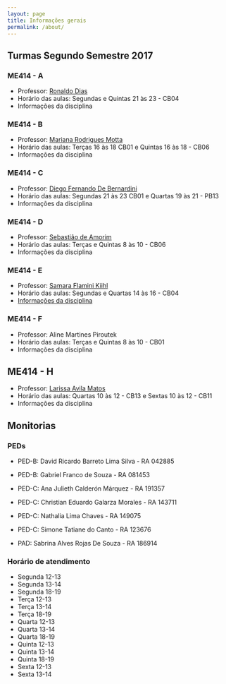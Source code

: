 ```yaml
---
layout: page
title: Informações gerais
permalink: /about/
---
```



## Turmas Segundo Semestre 2017

### ME414 - A

* Professor: [Ronaldo Dias](http://www.ime.unicamp.br/~dias/)
* Horário das aulas: Segundas e Quintas 21 às 23 - CB04
* Informações da disciplina

### ME414 - B

* Professor: [Mariana Rodrigues Motta](http://www.ime.unicamp.br/~marianar/)
* Horário das aulas: Terças 16 às 18 CB01 e Quintas 16 às 18 - CB06
* Informações da disciplina


### ME414 - C

* Professor: [Diego Fernando De Bernardini](http://www.ime.unicamp.br/~bernardini/)
* Horário das aulas: Segundas 21 às 23 CB01 e Quartas 19 às 21 - PB13
* Informações da disciplina 



### ME414 - D

* Professor: [Sebastião de Amorim](http://www.ime.unicamp.br/~amorim/)
* Horário das aulas: Terças e Quintas 8 às 10 - CB06
* Informações da disciplina


### ME414 - E

* Professor: [Samara Flamini Kiihl](http://www.ime.unicamp.br/~samara/)
* Horário das aulas: Segundas e Quartas 14 às 16 - CB04
* [Informações da disciplina](http://www.ggte.unicamp.br/eam/course/view.php?id=4724)

### ME414 - F

* Professor: Aline Martines Piroutek
* Horário das aulas: Terças e Quintas 8 às 10 - CB01
* Informações da disciplina

## ME414 - H

* Professor: [Larissa Avila Matos](http://www.ime.unicamp.br/departamentos/estatistica/corpo-docente#)
* Horário das aulas: Quartas 10 às 12 - CB13 e Sextas 10 às 12 - CB11
* Informações da disciplina

## Monitorias

### PEDs

* PED-B: David Ricardo Barreto Lima Silva - RA 042885

* PED-B: Gabriel Franco de Souza - RA 081453

* PED-C: Ana Julieth Calderón Márquez - RA 191357    

* PED-C: Christian Eduardo Galarza Morales - RA 143711

* PED-C: Nathalia Lima Chaves - RA 149075

* PED-C: Simone Tatiane do Canto - RA 123676

* PAD: Sabrina Alves Rojas De Souza - RA 186914

### Horário de atendimento

* Segunda 12-13
* Segunda 13-14
* Segunda 18-19
* Terça 12-13
* Terça 13-14
* Terça 18-19
* Quarta 12-13
* Quarta 13-14
* Quarta 18-19
* Quinta 12-13
* Quinta 13-14
* Quinta 18-19
* Sexta 12-13
* Sexta 13-14

